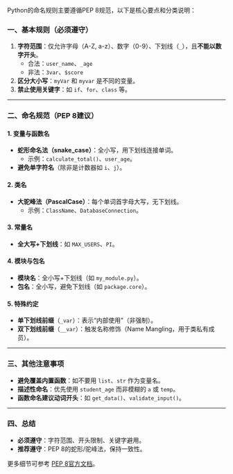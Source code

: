 Python的命名规则主要遵循PEP 8规范，以下是核心要点和分类说明：

### 一、基本规则（必须遵守）

1. **字符范围**：仅允许字母（A-Z, a-z）、数字（0-9）、下划线（`_`），且**不能以数字开头**。
    - 合法：`user_name`、`_age`
    - 非法：`3var`、`$score`
2. **区分大小写**：`myVar` 和 `myvar` 是不同的变量。
3. **禁止使用关键字**：如 `if`、`for`、`class` 等。

---

### 二、命名规范（PEP 8建议）

#### 1. **变量与函数名**

- **蛇形命名法（snake_case）**：全小写，用下划线连接单词。
    - 示例：`calculate_total()`、`user_age`。
- **避免单字符名**（除非是计数器如 `i`、`j`）。

#### 2. **类名**

- **大驼峰法（PascalCase）**：每个单词首字母大写，无下划线。
    - 示例：`ClassName`、`DatabaseConnection`。

#### 3. **常量名**

- **全大写+下划线**：如 `MAX_USERS`、`PI`。

#### 4. **模块与包名**

- **模块名**：全小写+下划线（如 `my_module.py`）。
- **包名**：全小写，避免下划线（如 `package.core`）。

#### 5. **特殊约定**

- **单下划线前缀**（`_var`）：表示“内部使用”（非强制）。
- **双下划线前缀**（`__var`）：触发名称修饰（Name Mangling，用于类私有成员）。

---

### 三、其他注意事项

- **避免覆盖内置函数**：如不要用 `list`、`str` 作为变量名。
- **描述性命名**：优先使用 `student_age` 而非模糊的 `a` 或 `temp`。
- **函数命名建议动词开头**：如 `get_data()`、`validate_input()`。

---

### 四、总结

- **必须遵守**：字符范围、开头限制、关键字避用。
- **推荐遵守**：PEP 8的蛇形/驼峰法，保持一致性。

更多细节可参考 [PEP 8官方文档](https://www.python.org/dev/peps/pep-0008/)。